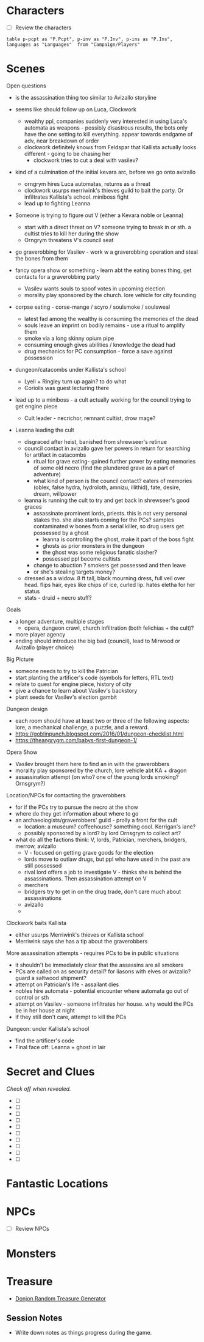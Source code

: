 # Characters

- [ ] Review the characters

```dataview
table p-pcpt as "P.Pcpt", p-inv as "P.Inv", p-ins as "P.Ins", languages as "Languages"  from "Campaign/Players"
```


# Scenes

Open questions
- is the assassination thing too similar to Avizallo storyline

- seems like should follow up on Luca, Clockwork
	- wealthy ppl, companies suddenly very interested in using Luca's automata as weapons - possibly disastrous results, the bots only have the one setting to kill everything. appear towards endgame of adv, near breakdown of order
	- clockwork definitely knows from Feldspar that Kallista actually looks different - going to be chasing her
		- clockwork tries to cut a deal with vasilev?
- kind of a culmination of the initial kevara arc, before we go onto avizallo
	- orngrym hires Luca automatas, returns as a threat
	- clockwork usurps merriwink's thieves guild to bait the party. Or infiltrates Kallista's school. miniboss fight
	- lead up to fighting Leanna

- Someone is trying to figure out V (either a Kevara noble or Leanna)
	- start with a direct threat on V? someone trying to break in or sth. a cultist tries to kill her during the show
	- Orngrym threatens V's council seat
- go graverobbing for Vasilev - work w a graverobbing operation and steal the bones from them
- fancy opera show or something - learn abt the eating bones thing, get contacts for a graverobbing party
	- Vasilev wants souls to spoof votes in upcoming election
	- morality play sponsored by the church. lore vehicle for city founding
- corpse eating - corse-mange / scyro / soulsmoke / soulsweal
	- latest fad among the wealthy is consuming the memories of the dead
	- souls leave an imprint on bodily remains - use a ritual to amplify them
	- smoke via a long skinny opium pipe
	- consuming enough gives abilities / knowledge the dead had
	- drug mechanics for PC consumption - force a save against possession
- dungeon/catacombs under Kallista's school
	- Lyell + Ringley turn up again? to do what 
	- Coriolis was guest lecturing there
- lead up to a miniboss - a cult actually working for the council trying to get engine piece
	- Cult leader - necrichor, remnant cultist, drow mage?
- Leanna leading the cult
	- disgraced after heist, banished from shrewseer's retinue
	- council contact in avizallo gave her powers in return for searching for artifact in catacombs
		- ritual for grave eating- gained further power by eating memories of some old necro (find the plundered grave as a part of adventure)
		- what kind of person is the council contact? eaters of memories (oblex, false hydra, hydroloth, amnizu, illithid), fate, desire, dream, willpower
	- leanna is running the cult to try and get back in shrewseer's good graces
		- assassinate prominent lords, priests. this is not very personal stakes tho. she also starts coming for the PCs? samples contaminated w bones from a serial killer, so drug users get possessed by a ghost
			- leanna is controlling the ghost, make it part of the boss fight
			- ghosts as prior monsters in the dungeon
			- the ghost was some religious fanatic slasher?
			- possessed ppl become cultists
		- change to abuction ? smokers get possessed and then leave
		- or she's stealing targets money?
	- dressed as a widow. 8 ft tall, black mourning dress, full veil over head. flips hair, eyes like chips of ice, curled lip. hates eletha for her status
	- stats - druid + necro stuff?

Goals
- a longer adventure, multiple stages
	- opera, dungeon crawl, church infiltration (both felichias + the cult)?
- more player agency
- ending should introduce the big bad (council), lead to Mirwood or Avizallo (player choice)

Big Picture
- someone needs to try to kill the Patrician
- start planting the artificer's code (symbols for letters, RTL text)
- relate to quest for engine piece, history of city
- give a chance to learn about Vasilev's backstory
- plant seeds for Vasilev's election gambit

Dungeon design
- each room should have at least two or three of the following aspects: lore, a mechanical challenge, a puzzle, and a reward.
- https://goblinpunch.blogspot.com/2016/01/dungeon-checklist.html
- https://theangrygm.com/babys-first-dungeon-1/


Opera Show
- Vasilev brought them here to find an in with the graverobbers
- morality play sponsored by the church, lore vehicle abt KA + dragon
- assassination attempt (on who? one of the young lords smoking? Ornsgrym?)

Location/NPCs for contacting the graverobbers
- for if the PCs try to pursue the necro at the show
- where do they get information about where to go
- an archaeologists/graverobbers' guild - prolly a front for the cult
	- location: a museum? coffeehouse? something cool. Kerrigan's lane?
	- possibly sponsored by a lord? by lord Ornsgrym to collect art?
- what do all the factions think: V, lords, Patrician, merchers, bridgers, merrow, avizallo
	- V - focused on getting grave goods for the election
	- lords move to outlaw drugs, but ppl who have used in the past are still possessed
	- rival lord offers a job to investigate V - thinks she is behind the assassinations. Then assassination attempt on V
	- merchers
	- bridgers try to get in on the drug trade, don't care much about assassinations
	- avizallo
	- 

Clockwork baits Kallista
- either usurps Merriwink's thieves or Kallista school
- Merriwink says she has a tip about the graverobbers

More assassination attempts - requires PCs to be in public situations
- it shouldn't be immediately clear that the assassins are all smokers
- PCs are called on as security detail? for liasons with elves or avizallo? guard a saltwood shipment?
- attempt on Patrician's life - assailant dies
- nobles hire automata - potential encounter where automata go out of control or sth
- attempt on Vasilev - someone infiltrates her house. why would the PCs be in her house at night
- if they still don't care, attempt to kill the PCs

Dungeon: under Kallista's school
- find the artificer's code
- Final face off: Leanna + ghost in lair

# Secret and Clues

_Check off when revealed._

- [ ]
- [ ]
- [ ]
- [ ]
- [ ]
- [ ]
- [ ]
- [ ]
- [ ]
- [ ]

# Fantastic Locations


# NPCs

- [ ] Review NPCs


# Monsters


# Treasure

- [Donjon Random Treasure Generator](https://donjon.bin.sh/5e/random/#type=treasure;treasure-cr=4;treasure-loot_type=treasure_hoard)

## Session Notes

- Write down notes as things progress during the game.